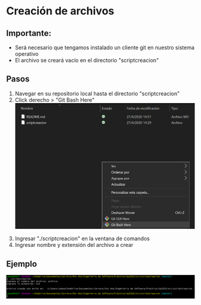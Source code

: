 # Creación de archivos

## Importante:
- Será necesario que tengamos instalado un cliente git en nuestro sistema operativo
- El archivo se creará vacío en el directorio "scriptcreacion"

## Pasos
1. Navegar en su repositorio local hasta el directorio "scriptcreacion" 
2. Click derecho > "Git Bash Here"
![alt text][abrirconsola]

[abrirconsola]: https://github.com/ISW-Grupo8/tp2020/blob/master/images/2_Abrir%20consola_27-04-2020%2014-29.png "Abrir consola"

3. Ingresar "./scriptcreacion" en la ventana de comandos
4. Ingresar nombre y extensión del archivo a crear
## Ejemplo
![alt text][consola]

[consola]: https://github.com/ISW-Grupo8/tp2020/blob/master/images/2_Linea%20de%20comandos_27-04-2020%2014-34.png "Linea de comandos"
